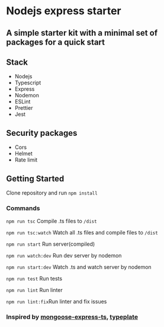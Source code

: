 # Nodejs express starter

## A simple starter kit with a minimal set of packages for a quick start

## Stack
- Nodejs
- Typescript
- Express
- Nodemon
- ESLint
- Prettier
- Jest

## Security packages
- Cors
- Helmet
- Rate limit

## Getting Started
Clone repository and run `npm install`

### Commands
`npm run tsc` Compile .ts files to `/dist`

`npm run tsc:watch` Watch all .ts files and compile files to `/dist`

`npm run start` Run server(compiled)

`npm run watch:dev` Run dev server by nodemon

`npm run start:dev` Watch .ts and watch server by nodemon 

`npm run test` Run tests

`npm run lint` Run linter

`npm run lint:fix`Run linter and fix issues

### Inspired by [mongoose-express-ts](https://github.com/sunnysidelabs/mongoose-express-ts), [typeplate](https://github.com/konfer-be/typeplate)



